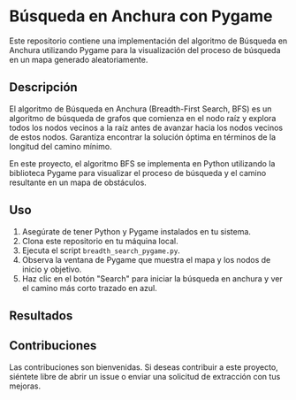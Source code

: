 # Búsqueda en Anchura con Pygame

Este repositorio contiene una implementación del algoritmo de Búsqueda en Anchura utilizando Pygame para la visualización del proceso de búsqueda en un mapa generado aleatoriamente.

## Descripción

El algoritmo de Búsqueda en Anchura (Breadth-First Search, BFS) es un algoritmo de búsqueda de grafos que comienza en el nodo raíz y explora todos los nodos vecinos a la raíz antes de avanzar hacia los nodos vecinos de estos nodos. Garantiza encontrar la solución óptima en términos de la longitud del camino mínimo.

En este proyecto, el algoritmo BFS se implementa en Python utilizando la biblioteca Pygame para visualizar el proceso de búsqueda y el camino resultante en un mapa de obstáculos.

## Uso

1. Asegúrate de tener Python y Pygame instalados en tu sistema.
2. Clona este repositorio en tu máquina local.
3. Ejecuta el script `breadth_search_pygame.py`.
4. Observa la ventana de Pygame que muestra el mapa y los nodos de inicio y objetivo.
5. Haz clic en el botón "Search" para iniciar la búsqueda en anchura y ver el camino más corto trazado en azul.

## Resultados


## Contribuciones

Las contribuciones son bienvenidas. Si deseas contribuir a este proyecto, siéntete libre de abrir un issue o enviar una solicitud de extracción con tus mejoras.
